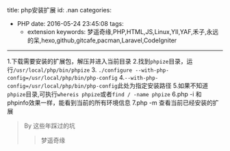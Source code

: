 title: php安装扩展
id: .nan
categories:
  - PHP
date: 2016-05-24 23:45:08
tags: 
	- extension
keywords: 梦遥奇缘,PHP,HTML,JS,Linux,YII,YAF,禾子,永远的呆,hexo,github,gitcafe,pacman,Laravel,CodeIgniter
---

1.下载需要安装的扩展包，解压并进入当前目录
2.找到`phpize`目录，运行`/usr/local/php/bin/phpize`
3. `./configure --with-php-config=/usr/local/php/bin/php-config`
4.`--with-php-config=/usr/local/php/bin/php-config`此处为指定安装路径
5.如果不知道`phpize`目录,可执行`whereis phpize`或者`find / -name phpize`
6.php -i 和phpinfo效果一样，能看到当前的所有环境信息
7.php -m 查看当前已经安装的扩展
>By 这些年踩过的坑
 >>梦遥奇缘